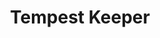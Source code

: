 ---
layout: hero
title: Tempest Keeper
spec: Walker
class: Siegebreaker
skill:
    name: Tornado
    description: Creates a whirlwind, which deals ability damage to enemies in its path, knocks theme into the air and stuns them upon landing.
    stats:
        Cooldown: 20s
        Ability Damage: 100/150/200
        Air Time: 1/1.2/1.5
        Stun Duration: 1/1.3/1.5
---